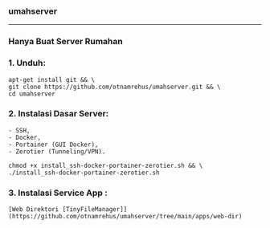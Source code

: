 ### umahserver
---------------------------------------------------------------------
### Hanya Buat Server Rumahan

### 1. Unduh:
    apt-get install git && \
    git clone https://github.com/otnamrehus/umahserver.git && \
    cd umahserver

### 2. Instalasi Dasar Server:
    - SSH, 
    - Docker, 
    - Portainer (GUI Docker), 
    - Zerotier (Tunneling/VPN).
    
    chmod +x install_ssh-docker-portainer-zerotier.sh && \
    ./install_ssh-docker-portainer-zerotier.sh

### 3. Instalasi Service App :
    [Web Direktori [TinyFileManager]] (https://github.com/otnamrehus/umahserver/tree/main/apps/web-dir)
